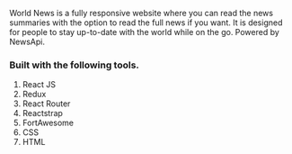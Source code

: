World News is a fully responsive website where you can read the news summaries with the option to read the full news if you want. 
It is designed for people to stay up-to-date with the world while on the go. Powered by NewsApi.

### Built with the following tools.
1. React JS
2. Redux
3. React Router
4. Reactstrap
5. FortAwesome
6. CSS
7. HTML
